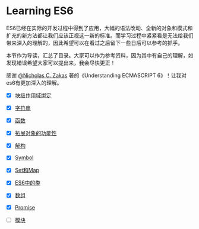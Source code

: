 # Learning ES6

ES6已经在实际的开发过程中得到了应用，大幅的语法改动、全新的对象和模式和扩充的新方法都让我们应该正视这一新的标准。而学习过程中紧紧看是无法给我们带来深入的理解的，因此希望可以在看过之后留下一些日后可以参考的抓手。

本节作为导读，汇总了目录。大家可以作为参考资料，因为其中有自己的理解，如发现错误希望大家可以提出来，我会尽快更正！

感谢 [@Nicholas C. Zakas](https://github.com/nzakas) 著的《Understanding ECMASCRIPT 6》！让我对es6有更加深入的理解。


* [x] [块级作用域绑定](https://github.com/RenYanlong/blog/blob/master/es6/块级作用域绑定.md)

* [x] [字符串](https://github.com/RenYanlong/blog/blob/master/es6/字符串.md)
   
* [x] [函数](https://github.com/RenYanlong/blog/blob/master/es6/函数.md)

* [x] [拓展对象的功能性](https://github.com/RenYanlong/blog/blob/master/es6/拓展对象的功能性.md)

* [x] [解构](https://github.com/RenYanlong/blog/blob/master/es6/解构赋值.md)

* [x] [Symbol](https://github.com/RenYanlong/blog/blob/master/es6/Symbol.md)

* [x] [Set和Map](https://github.com/RenYanlong/blog/blob/master/es6/Set和Map.md)

* [x] [ES6中的类](https://github.com/RenYanlong/Learning-ES6/blob/master/es6/类.md)

* [x] [数组](https://github.com/RenYanlong/Learning-ES6/blob/master/es6/数组.md)

* [x] [Promise](https://github.com/RenYanlong/Learning-ES6/blob/master/es6/Promise.md)

* [ ] [模块]()
